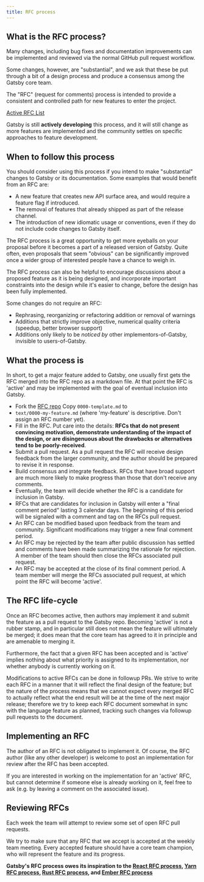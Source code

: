 ```yaml
---
title: RFC process
---
```


## What is the RFC process?

Many changes, including bug fixes and documentation improvements can be
implemented and reviewed via the normal GitHub pull request workflow.

Some changes, however, are "substantial", and we ask that these be put through
a bit of a design process and produce a consensus among the Gatsby core team.

The "RFC" (request for comments) process is intended to provide a consistent
and controlled path for new features to enter the project.

[Active RFC List](https://github.com/gatsbyjs/rfcs/pulls)

Gatsby is still **actively developing** this process, and it will still change
as more features are implemented and the community settles on specific
approaches to feature development.

## When to follow this process

You should consider using this process if you intend to make "substantial"
changes to Gatsby or its documentation. Some examples that would benefit from
an RFC are:

- A new feature that creates new API surface area, and would
  require a feature flag if introduced.
- The removal of features that already shipped as part of the release
  channel.
- The introduction of new idiomatic usage or conventions, even if they
  do not include code changes to Gatsby itself.

The RFC process is a great opportunity to get more eyeballs on your proposal
before it becomes a part of a released version of Gatsby. Quite often, even
proposals that seem "obvious" can be significantly improved once a wider group
of interested people have a chance to weigh in.

The RFC process can also be helpful to encourage discussions about a proposed
feature as it is being designed, and incorporate important constraints into the
design while it's easier to change, before the design has been fully
implemented.

Some changes do not require an RFC:

- Rephrasing, reorganizing or refactoring addition or removal of warnings
- Additions that strictly improve objective, numerical quality
  criteria (speedup, better browser support)
- Additions only likely to be _noticed by_ other implementors-of-Gatsby,
  invisible to users-of-Gatsby.

## What the process is

In short, to get a major feature added to Gatsby, one usually first gets the
RFC merged into the RFC repo as a markdown file. At that point the RFC is
'active' and may be implemented with the goal of eventual inclusion into
Gatsby.

- Fork the [RFC repo](https://github.com/gatsbyjs/rfcs) Copy `0000-template.md` to
- `text/0000-my-feature.md` (where
  'my-feature' is descriptive. Don't assign an RFC number yet).
- Fill in the RFC. Put care into the details: **RFCs that do not
  present convincing motivation, demonstrate understanding of the impact of the
  design, or are disingenuous about the drawbacks or alternatives tend to be
  poorly-received**.
- Submit a pull request. As a pull request the RFC will receive design
  feedback from the larger community, and the author should be prepared to revise
  it in response.
- Build consensus and integrate feedback. RFCs that have broad support
  are much more likely to make progress than those that don't receive any
  comments.
- Eventually, the team will decide whether the RFC is a candidate
  for inclusion in Gatsby.
- RFCs that are candidates for inclusion in Gatsby will enter a "final comment
  period" lasting 3 calendar days. The beginning of this period will be signaled
  with a comment and tag on the RFCs pull request.
- An RFC can be modified based upon feedback from the team and community.
  Significant modifications may trigger a new final comment period.
- An RFC may be rejected by the team after public discussion has settled
  and comments have been made summarizing the rationale for rejection. A member
  of the team should then close the RFCs associated pull request.
- An RFC may be accepted at the close of its final comment period. A team
  member will merge the RFCs associated pull request, at which point the RFC will
  become 'active'.

## The RFC life-cycle

Once an RFC becomes active, then authors may implement it and submit the
feature as a pull request to the Gatsby repo. Becoming 'active' is not a rubber
stamp, and in particular still does not mean the feature will ultimately be
merged; it does mean that the core team has agreed to it in principle and are
amenable to merging it.

Furthermore, the fact that a given RFC has been accepted and is 'active'
implies nothing about what priority is assigned to its implementation, nor
whether anybody is currently working on it.

Modifications to active RFCs can be done in followup PRs. We strive to write
each RFC in a manner that it will reflect the final design of the feature; but
the nature of the process means that we cannot expect every merged RFC to
actually reflect what the end result will be at the time of the next major
release; therefore we try to keep each RFC document somewhat in sync with the
language feature as planned, tracking such changes via followup pull requests
to the document.

## Implementing an RFC

The author of an RFC is not obligated to implement it. Of course, the RFC
author (like any other developer) is welcome to post an implementation for
review after the RFC has been accepted.

If you are interested in working on the implementation for an 'active' RFC, but
cannot determine if someone else is already working on it, feel free to ask
(e.g. by leaving a comment on the associated issue).

## Reviewing RFCs

Each week the team will attempt to review some set of open RFC pull requests.

We try to make sure that any RFC that we accept is accepted at the weekly team
meeting. Every accepted feature should have a core team champion, who will
represent the feature and its progress.

**Gatsby's RFC process owes its inspiration to the [React RFC process][], [Yarn
RFC process][], [Rust RFC process][], and [Ember RFC process][]**

[react rfc process]: https://github.com/reactjs/rfcs
[yarn rfc process]: https://github.com/yarnpkg/rfcs
[rust rfc process]: https://github.com/rust-lang/rfcs
[ember rfc process]: https://github.com/emberjs/rfcs

